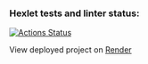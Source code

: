 ### Hexlet tests and linter status:
[![Actions Status](https://github.com/Kholyk/rails-project-64/actions/workflows/hexlet-check.yml/badge.svg)](https://github.com/Kholyk/rails-project-64/actions)

View deployed project on [Render](https://rails-project-64.onrender.com/)